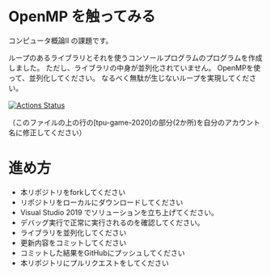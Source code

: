 # OpenMP を触ってみる
コンピュータ概論II の課題です。


ループのあるライブラリとそれを使うコンソールプログラムのプログラムを作成しました。
ただし、ライブラリの中身が並列化されていません。
OpenMPを使って、並列化してください。
なるべく無駄が生じないループを実現してください。

[![Actions Status](https://github.com/keshigomu2600/comp2_5_OpenMP/workflows/MSTest/badge.svg)](https://github.com/keshigomu2600/comp2_5_OpenMP/actions)　

（このファイルの上の行の[tpu-game-2020]の部分(2か所)を自分のアカウント名に修正してください）


# 進め方
* 本リポジトリをforkしてください
* リポジトリをローカルにダウンロードしてください
* Visual Studio 2019 でソリューションを立ち上げてください。
* デバッグ実行で正常に実行されるのを確認してください。
* ライブラリを並列化してください
* 更新内容をコミットしてください
* コミットした結果をGitHubにプッシュしてください
* 本リポジトリにプルリクエストをしてください
